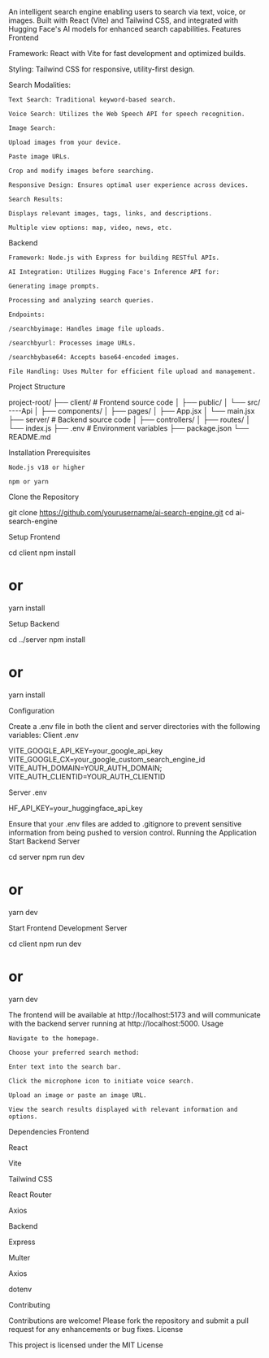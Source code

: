 An intelligent search engine enabling users to search via text, voice, or images. Built with React (Vite) and Tailwind CSS, and integrated with Hugging Face's AI models for enhanced search capabilities.
Features
Frontend

Framework: React with Vite for fast development and optimized builds.

Styling: Tailwind CSS for responsive, utility-first design.

Search Modalities:

    Text Search: Traditional keyword-based search.

    Voice Search: Utilizes the Web Speech API for speech recognition.

    Image Search:

    Upload images from your device.

    Paste image URLs.

    Crop and modify images before searching.

    Responsive Design: Ensures optimal user experience across devices.

    Search Results:

    Displays relevant images, tags, links, and descriptions.

    Multiple view options: map, video, news, etc.

Backend

    Framework: Node.js with Express for building RESTful APIs.

    AI Integration: Utilizes Hugging Face's Inference API for:

    Generating image prompts.

    Processing and analyzing search queries.

    Endpoints:

    /searchbyimage: Handles image file uploads.

    /searchbyurl: Processes image URLs.

    /searchbybase64: Accepts base64-encoded images.

    File Handling: Uses Multer for efficient file upload and management.

Project Structure

project-root/
├── client/                 # Frontend source code
│   ├── public/
│   └── src/
        ----Api
│       ├── components/
│       ├── pages/
│       ├── App.jsx
│       └── main.jsx
├── server/                 # Backend source code
│   ├── controllers/
│   ├── routes/
│   └── index.js
├── .env                    # Environment variables
├── package.json
└── README.md

Installation
Prerequisites

    Node.js v18 or higher

    npm or yarn

Clone the Repository

git clone https://github.com/yourusername/ai-search-engine.git
cd ai-search-engine

Setup Frontend

cd client
npm install
# or
yarn install

Setup Backend

cd ../server
npm install
# or
yarn install

Configuration

Create a .env file in both the client and server directories with the following variables:
Client .env

VITE_GOOGLE_API_KEY=your_google_api_key
VITE_GOOGLE_CX=your_google_custom_search_engine_id
VITE_AUTH_DOMAIN=YOUR_AUTH_DOMAIN;
VITE_AUTH_CLIENTID=YOUR_AUTH_CLIENTID

Server .env

HF_API_KEY=your_huggingface_api_key

Ensure that your .env files are added to .gitignore to prevent sensitive information from being pushed to version control.
Running the Application
Start Backend Server

cd server
npm run dev
# or
yarn dev

Start Frontend Development Server

cd client
npm run dev
# or
yarn dev

The frontend will be available at http://localhost:5173 and will communicate with the backend server running at http://localhost:5000.
Usage

    Navigate to the homepage.

    Choose your preferred search method:

    Enter text into the search bar.

    Click the microphone icon to initiate voice search.

    Upload an image or paste an image URL.

    View the search results displayed with relevant information and options.

Dependencies
Frontend

React

Vite

Tailwind CSS

React Router

Axios

Backend

Express

Multer

Axios

dotenv

Contributing

Contributions are welcome! Please fork the repository and submit a pull request for any enhancements or bug fixes.
License

This project is licensed under the MIT License
